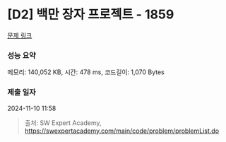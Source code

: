 # [D2] 백만 장자 프로젝트 - 1859 

[문제 링크](https://swexpertacademy.com/main/code/problem/problemDetail.do?contestProbId=AV5LrsUaDxcDFAXc) 

### 성능 요약

메모리: 140,052 KB, 시간: 478 ms, 코드길이: 1,070 Bytes

### 제출 일자

2024-11-10 11:58



> 출처: SW Expert Academy, https://swexpertacademy.com/main/code/problem/problemList.do